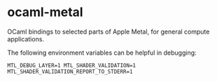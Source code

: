 # ocaml-metal

OCaml bindings to selected parts of Apple Metal, for general compute applications.

The following environment variables can be helpful in debugging:

```shell
MTL_DEBUG_LAYER=1 MTL_SHADER_VALIDATION=1 MTL_SHADER_VALIDATION_REPORT_TO_STDERR=1
```
